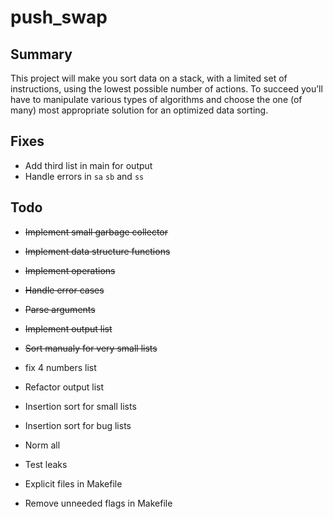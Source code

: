 # push_swap

## Summary
This project will make you sort data on a stack, with a limited set of instructions, using the lowest possible number of actions. To succeed you’ll have to manipulate various types of algorithms and choose the one (of many) most appropriate solution for an optimized data sorting.

## Fixes

- Add third list in main for output
- Handle errors in `sa` `sb` and `ss`

## Todo

- ~~Implement small garbage collector~~
- ~~Implement data structure functions~~
- ~~Implement operations~~
- ~~Handle error cases~~
- ~~Parse arguments~~
- ~~Implement output list~~
- ~~Sort manualy for very small lists~~
- fix 4 numbers list
- Refactor output list
- Insertion sort for small lists
- Insertion sort for bug lists

- Norm all
- Test leaks

- Explicit files in Makefile
- Remove unneeded flags in Makefile
